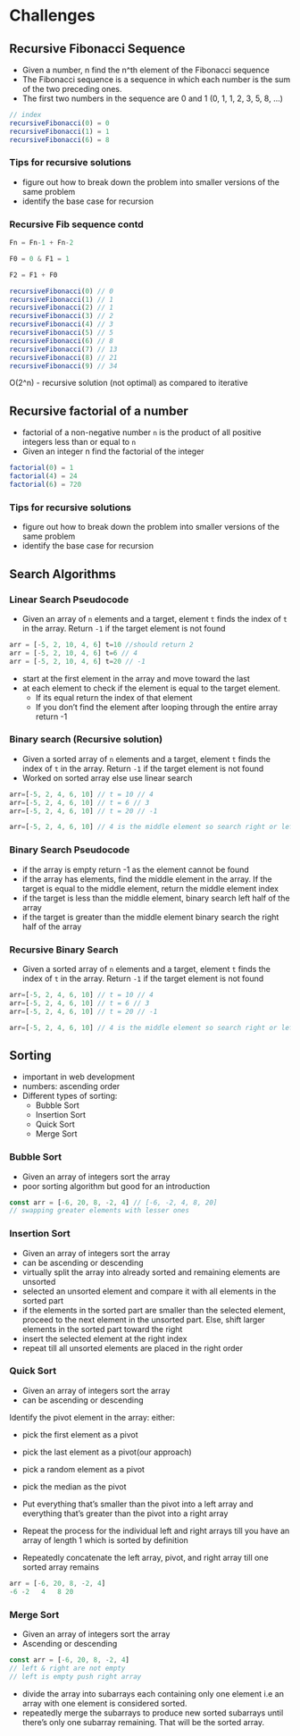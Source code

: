 # Challenges

## Recursive Fibonacci Sequence

- Given a number, n find the n^th element of the Fibonacci sequence
- The Fibonacci sequence is a sequence in which each number is the sum of the two preceding ones.
- The first two numbers in the sequence are 0 and 1 (0, 1, 1, 2, 3, 5, 8, …)

```jsx
// index
recursiveFibonacci(0) = 0
recursiveFibonacci(1) = 1
recursiveFibonacci(6) = 8
```

### Tips for recursive solutions

- figure out how to break down the problem into smaller versions of the same problem
- identify the base case for recursion

### Recursive Fib sequence contd

```jsx
Fn = Fn-1 + Fn-2

F0 = 0 & F1 = 1

F2 = F1 + F0 

recursiveFibonacci(0) // 0
recursiveFibonacci(1) // 1
recursiveFibonacci(2) // 1
recursiveFibonacci(3) // 2
recursiveFibonacci(4) // 3
recursiveFibonacci(5) // 5
recursiveFibonacci(6) // 8
recursiveFibonacci(7) // 13
recursiveFibonacci(8) // 21
recursiveFibonacci(9) // 34
```

O(2^n) - recursive solution (not optimal) as compared to iterative

## Recursive factorial of a number

- factorial of a non-negative number `n` is the product of all positive integers less than or equal to `n`
- Given an integer n find the factorial of the integer

```jsx
factorial(0) = 1
factorial(4) = 24
factorial(6) = 720
```

### Tips for recursive solutions

- figure out how to break down the problem into smaller versions of the same problem
- identify the base case for recursion

## Search Algorithms

### Linear Search Pseudocode

- Given an array of `n` elements and a target, element `t` finds the index of `t` in the array. Return `-1` if the target element is not found

```jsx
arr = [-5, 2, 10, 4, 6] t=10 //should return 2
arr = [-5, 2, 10, 4, 6] t=6 // 4
arr = [-5, 2, 10, 4, 6] t=20 // -1
```

- start at the first element in the array and move toward the last
- at each element to check if the element is equal to the target element.
    - If its equal return the index of that element
    - If you don’t find the element after looping through the entire array return -1

### Binary search (Recursive solution)

- Given a sorted array of `n` elements and a target, element `t` finds the index of `t` in the array. Return `-1` if the target element is not found
- Worked on sorted array else use linear search

```jsx
arr=[-5, 2, 4, 6, 10] // t = 10 // 4
arr=[-5, 2, 4, 6, 10] // t = 6 // 3
arr=[-5, 2, 4, 6, 10] // t = 20 // -1 

arr=[-5, 2, 4, 6, 10] // 4 is the middle element so search right or left using binary search
```

### Binary Search Pseudocode

- if the array is empty return -1 as the element cannot be found
- if the array has elements, find the middle element in the array. If the target is equal to the middle element, return the middle element index
- if the target is less than the middle element, binary search left half of the array
- if the target is greater than the middle element binary search the right half of the array

### Recursive Binary Search

- Given a sorted array of `n` elements and a target, element `t` finds the index of `t` in the array. Return `-1` if the target element is not found

```jsx
arr=[-5, 2, 4, 6, 10] // t = 10 // 4
arr=[-5, 2, 4, 6, 10] // t = 6 // 3
arr=[-5, 2, 4, 6, 10] // t = 20 // -1 

arr=[-5, 2, 4, 6, 10] // 4 is the middle element so search right or left using binary search
```

## Sorting

- important in web development
- numbers: ascending order
- Different types of sorting:
    - Bubble Sort
    - Insertion Sort
    - Quick Sort
    - Merge Sort

### Bubble Sort

- Given an array of integers sort the array
- poor sorting algorithm but good for an introduction

```jsx
const arr = [-6, 20, 8, -2, 4] // [-6, -2, 4, 8, 20]
// swapping greater elements with lesser ones 
```

### Insertion Sort

- Given an array of integers sort the array
- can be ascending or descending
- virtually split the array into already sorted and remaining elements are unsorted
- selected an unsorted element and compare it with all elements in the sorted part
- if the elements in the sorted part are smaller than the selected element, proceed to the next element in the unsorted part. Else, shift larger elements in the sorted part toward the right
- insert the selected element at the right index
- repeat till all unsorted elements are placed in the right order

### Quick Sort

- Given an array of integers sort the array
- can be ascending or descending

Identify the pivot element in the array: either:

- pick the first element as a pivot
- pick the last element as a pivot(our approach)
- pick a random element as a pivot
- pick the median as the pivot

- Put everything that’s smaller than the pivot into a left array and everything that’s greater than the pivot into a right array
- Repeat the process for the individual left and right arrays till you have an array of length 1 which is sorted by definition
- Repeatedly concatenate the left array, pivot, and right array till one sorted array remains

```jsx
arr = [-6, 20, 8, -2, 4]
-6 -2   4   8 20
```

### Merge Sort

- Given an array of integers sort the array
- Ascending or descending

```jsx
const arr = [-6, 20, 8, -2, 4]
// left & right are not empty 
// left is empty push right array 
```

- divide the array into subarrays each containing only one element i.e an array with one element is considered sorted.
- repeatedly merge the subarrays to produce new sorted subarrays until there’s only one subarray remaining. That will be the sorted array.